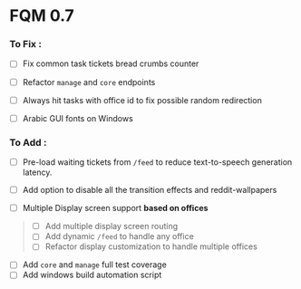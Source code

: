# FQM 0.7

### To Fix :

- [ ] Fix common task tickets bread crumbs counter
- [ ] Refactor `manage` and `core` endpoints
- [ ] Always hit tasks with office id to fix possible random redirection
- [ ] Arabic GUI fonts on Windows


### To Add :

- [ ] Pre-load waiting tickets from `/feed` to reduce text-to-speech generation latency.
- [ ] Add option to disable all the transition effects and reddit-wallpapers


- [ ] Multiple Display screen support **based on offices**
> - [ ] Add multiple display screen routing
> - [ ] Add dynamic `/feed` to handle any office
> - [ ] Refactor display customization to handle multiple offices

- [ ] Add `core` and `manage` full test coverage
- [ ] Add windows build automation script

